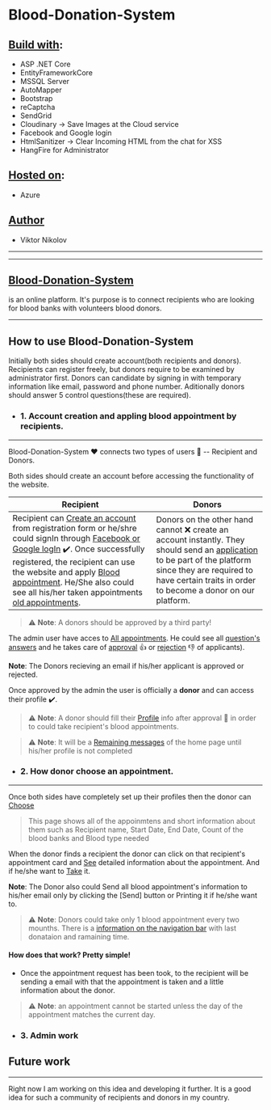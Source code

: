 # Blood-Donation-System

## <u>Build with</u>:
* ASP .NET Core
* EntityFrameworkCore
* MSSQL Server
* AutoMapper
* Bootstrap
* reCaptcha
* SendGrid 
* Cloudinary -> Save Images at the Cloud service
* Facebook and Google login
* HtmlSanitizer -> Clear Incoming HTML from the chat for XSS
* HangFire for Administrator

## <u>Hosted on</u>:
* Azure

## <u>Author</u>
* Viktor Nikolov

---
---

## <b><u>Blood-Donation-System</u></b> 
is an online platform. It's purpose is to connect recipients who are looking for blood banks with volunteers blood donors.

---

## How to use Blood-Donation-System
Initially both sides should create account(both recipients and donors). Recipients can register freely, but donors require to be examined by administrator first. Donors can candidate by signing in with temporary information like email, password and phone number. Aditionally donors should answer 5 control questions(these are required).

* ### 1. Account creation and appling blood appointment by recipients.
---
Blood-Donation-System :heart: connects two types of users  :bust_in_silhouette: -- Recipient and Donors.

Both sides should create an account before accessing the functionality of the website.

Recipient | Donors
--- | ---
Recipient can [Create an account](https://res.cloudinary.com/dvvbab0fs/image/upload/v1629214472/Recipients/README/Recipient_register_qgayn1.jpg) from registration form or he/shre could signIn through [Facebook or Google logIn](https://res.cloudinary.com/dvvbab0fs/image/upload/v1629214472/Recipients/README/Recipient_login_r4fdiv.jpg) :heavy_check_mark:. Once successfully registered, the recipient can use the website and apply [Blood appointment](https://res.cloudinary.com/dvvbab0fs/image/upload/v1629216481/Recipients/README/Blood_appointment_ijovkp.jpg). He/She also could see all his/her taken appointments [old appointments](https://res.cloudinary.com/dvvbab0fs/image/upload/v1629217304/Recipients/README/RecipientAllApp_uokica.jpg). | Donors on the other hand cannot :x: create an account instantly. They should send an [application](https://res.cloudinary.com/dvvbab0fs/image/upload/v1629214472/Recipients/README/Donor_register_yfafmz.jpg) to be part of the platform since they are required to have certain traits in order to become a donor on our platform. 

> :warning: **Note**: A donors should be approved by a third party! 

The admin user have acces to [All appointments](https://res.cloudinary.com/dvvbab0fs/image/upload/v1629214471/Recipients/README/Admin_panel_candidates_approved_message_zwu3sw.jpg). He could see all [question's answers](https://res.cloudinary.com/dvvbab0fs/image/upload/v1629214471/Recipients/README/Admin_panel_candidates_correct_answer_n8jjnn.jpg) and he takes care of [approval](https://res.cloudinary.com/dvvbab0fs/image/upload/v1629214471/Recipients/README/Admin_panel_candidates_approved_lrap8p.jpg) :thumbsup: or [rejection](https://res.cloudinary.com/dvvbab0fs/image/upload/v1629214471/Recipients/README/Admin_panel_candidates_delete_nqtgak.jpg) :thumbsdown: of applicants).

**Note**: The Donors recieving an email if his/her applicant is approved or rejected.

Once approved by the admin the user is officially a **donor** and can access their profile :heavy_check_mark:.

>:warning: **Note**: A donor should fill their [Profile](https://res.cloudinary.com/dvvbab0fs/image/upload/v1629217823/Recipients/README/DonorProfile_gb7hza.jpg) info after approval :bust_in_silhouette: in order to could take recipient's blood appointments.

>:warning: **Note**: It will be a [Remaining messages](https://res.cloudinary.com/dvvbab0fs/image/upload/v1629218016/Recipients/README/DonorRemainingMessage_dxpnmu.jpg) of the home page until his/her profile is not completed

* ### 2. How donor choose an appointment.
---
Once both sides have completely set up their profiles then the donor can [Choose](https://res.cloudinary.com/dvvbab0fs/image/upload/v1629218356/Recipients/README/DonorChooseApp_bdqrvo.jpg)

> This page shows all of the appoinmtens and short information about them such as Recipient name, Start Date, End Date, Count of the blood banks and Blood type needed

When the donor finds a recipient the donor can click on that recipient's appointment card and [See](https://res.cloudinary.com/dvvbab0fs/image/upload/v1629218481/Recipients/README/DonorSeeApp1_ghiw5h.jpg) detailed information about the appointment. 
And if he/she want to [Take](https://res.cloudinary.com/dvvbab0fs/image/upload/v1629218561/Recipients/README/DonorSeeApp2_usbtcc.jpg) it.

**Note**: The Donor also could Send all blood appointment's information to his/her email only by clicking the [Send] button or Printing it if he/she want to.

>:warning: **Note**: Donors could take only 1 blood appointment every two mounths.
There is a [information on the navigation bar](https://res.cloudinary.com/dvvbab0fs/image/upload/v1629219467/Recipients/README/DonordonationInfo_iihhxm.jpg) with last donataion and ramaining time.

#### How does that work? **Pretty simple!**

- Once the appointment request has been took, to the recipient will be sending a email with that the appointment is taken and a little information about the donor.

>:warning: **Note**: an appointment cannot be started unless the day of the appointment matches the current day.

* ### 3. Admin work

## Future work
---

Right now I am working on this idea and developing it further. It is a good idea for such a community of recipients and donors in my country.